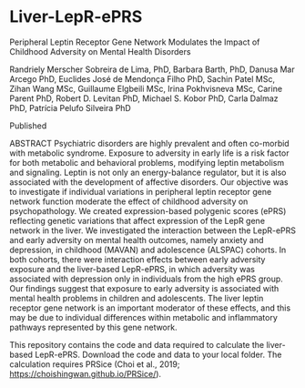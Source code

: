# Liver-LepR-ePRS
Peripheral Leptin Receptor Gene Network Modulates the Impact of Childhood Adversity on Mental Health Disorders
 
Randriely Merscher Sobreira de Lima, PhD, Barbara Barth, PhD, Danusa Mar Arcego PhD, Euclides José de Mendonça Filho PhD, Sachin Patel MSc, Zihan Wang MSc, Guillaume Elgbeili MSc, Irina Pokhvisneva MSc, Carine Parent PhD, Robert D. Levitan PhD, Michael S. Kobor PhD, Carla Dalmaz PhD, Patrícia Pelufo Silveira PhD

Published

ABSTRACT
Psychiatric disorders are highly prevalent and often co-morbid with metabolic syndrome. Exposure to adversity in early life is a risk factor for both metabolic and behavioral problems, modifying leptin metabolism and signaling. Leptin is not only an energy-balance regulator, but it is also associated with the development of affective disorders. Our objective was to investigate if individual variations in peripheral leptin receptor gene network function moderate the effect of childhood adversity on psychopathology. We created expression-based polygenic scores (ePRS) reflecting genetic variations that affect expression of the LepR gene network in the liver.  We investigated the interaction between the LepR-ePRS and early adversity on mental health outcomes, namely anxiety and depression, in childhood (MAVAN) and adolescence (ALSPAC) cohorts. In both cohorts, there were interaction effects between early adversity exposure and the liver-based LepR-ePRS, in which adversity was associated with depression only in individuals from the high ePRS group. Our findings suggest that exposure to early adversity is associated with mental health problems in children and adolescents. The liver leptin receptor gene network is an important moderator of these effects, and this may be due to individual differences within metabolic and inflammatory pathways represented by this gene network.

This repository contains the code and data required to calculate the liver-based LepR-ePRS. Download the code and data to your local folder. The calculation requires PRSice (Choi et al., 2019; https://choishingwan.github.io/PRSice/).

